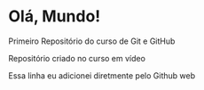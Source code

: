 # Olá, Mundo!
 Primeiro Repositório do curso de Git e GitHub
 
 Repositório criado no curso em vídeo

 Essa linha eu adicionei diretmente pelo Github web
